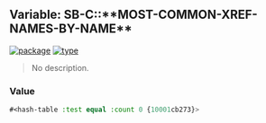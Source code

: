 ## Variable: SB-C::\*\*MOST-COMMON-XREF-NAMES-BY-NAME\*\*
[![package](https://img.shields.io/badge/Package-SB--C-5f9ea0.svg?style=social&colorA=999999)](../) [![type](https://img.shields.io/badge/Type-Variable-5f9ea0.svg?style=social&colorA=999999)](../#variable) 

> No description.

### Value
```cl
#<hash-table :test equal :count 0 {10001cb273}>
```
